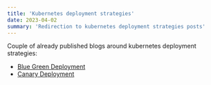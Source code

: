 ```yaml
---
title: 'Kubernetes deployment strategies'
date: 2023-04-02
summary: 'Redirection to kubernetes deployment strategies posts'
---
```


Couple of already published blogs around kubernetes deployment strategies:
- [Blue Green Deployment](https://blog.devgenius.io/blue-green-deployment-with-kubernetes-b7595b17fe17)
- [Canary Deployment](https://blog.devgenius.io/canary-deployment-with-kubernetes-f49fbc6ec04b)
